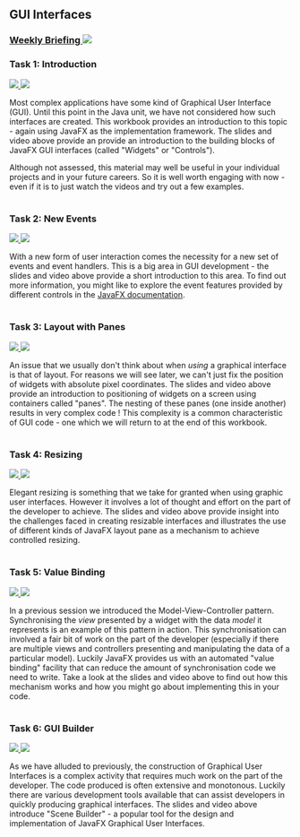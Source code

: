 ## GUI Interfaces
### <a href='https://web.microsoftstream.com/group/ae5b71e8-e396-438f-9f02-49f2682d64e6' target='_blank'> Weekly Briefing ![](../../resources/icons/briefing.png) </a>
### Task 1: Introduction
 <a href='01%20Introduction/slides/segment-1.pdf' target='_blank'> ![](../../resources/icons/slides.png) </a> <a href='01%20Introduction/video/segment-1.mp4' target='_blank'> ![](../../resources/icons/video.png) </a>

Most complex applications have some kind of Graphical User Interface (GUI).
Until this point in the Java unit, we have not considered how such interfaces are created.
This workbook provides an introduction to this topic - again using JavaFX as the implementation framework.
The slides and video above provide an provide an introduction to the building blocks of
JavaFX GUI interfaces (called "Widgets" or "Controls").

Although not assessed, this material may well be useful in your individual projects and in
your future careers. So it is well worth engaging with now - even if it is to just watch
the videos and try out a few examples.  


# 
### Task 2: New Events
 <a href='02%20New%20Events/slides/segment-1.pdf' target='_blank'> ![](../../resources/icons/slides.png) </a> <a href='02%20New%20Events/video/segment-1.mp4' target='_blank'> ![](../../resources/icons/video.png) </a>

With a new form of user interaction comes the necessity for a new set of events
and event handlers. This is a big area in GUI development - the slides and video
above provide a short introduction to this area. To find out more information,
you might like to explore the event features provided by different controls in the
<a href="https://docs.oracle.com/javafx/2/api/javafx/scene/control/package-summary.html"
target="_blank">JavaFX documentation</a>.  


# 
### Task 3: Layout with Panes
 <a href='03%20Layout%20with%20Panes/slides/segment-1.pdf' target='_blank'> ![](../../resources/icons/slides.png) </a> <a href='03%20Layout%20with%20Panes/video/segment-1.mp4' target='_blank'> ![](../../resources/icons/video.png) </a>

An issue that we usually don't think about when _using_ a graphical interface is that of layout.
For reasons we will see later, we can't just fix the position of widgets with absolute pixel coordinates.
The slides and video above provide an introduction to positioning of widgets on a screen using containers
called "panes". The nesting of these panes (one inside another) results in very complex code !
This complexity is a common characteristic of GUI code - one which we will return to at the end of this workbook.  


# 
### Task 4: Resizing
 <a href='04%20Resizing/slides/segment-1.pdf' target='_blank'> ![](../../resources/icons/slides.png) </a> <a href='04%20Resizing/video/segment-1.mp4' target='_blank'> ![](../../resources/icons/video.png) </a>

Elegant resizing is something that we take for granted when using graphic user interfaces.
However it involves a lot of thought and effort on the part of the developer to achieve.
The slides and video above provide insight into the challenges faced in creating resizable
interfaces and illustrates the use of different kinds of JavaFX layout pane as a mechanism
to achieve controlled resizing.   


# 
### Task 5: Value Binding
 <a href='05%20Value%20Binding/slides/segment-1.pdf' target='_blank'> ![](../../resources/icons/slides.png) </a> <a href='05%20Value%20Binding/video/segment-1.mp4' target='_blank'> ![](../../resources/icons/video.png) </a>

In a previous session we introduced the Model-View-Controller pattern.
Synchronising the _view_ presented by a widget with the data _model_ it represents
is an example of this pattern in action. This synchronisation can involved a fair bit
of work on the part of the developer (especially if there are multiple views and controllers
presenting and manipulating the data of a particular model).
Luckily JavaFX provides us with an automated "value binding" facility that can reduce the
amount of synchronisation code we need to write. Take a look at the slides and video above
to find out how this mechanism works and how you might go about implementing this in your code.  


# 
### Task 6: GUI Builder
 <a href='06%20GUI%20Builder/slides/segment-1.pdf' target='_blank'> ![](../../resources/icons/slides.png) </a> <a href='06%20GUI%20Builder/video/segment-1.mp4' target='_blank'> ![](../../resources/icons/video.png) </a>

As we have alluded to previously, the construction of Graphical User Interfaces
is a complex activity that requires much work on the part of the developer.
The code produced is often extensive and monotonous. Luckily there are various
development tools available that can assist developers in quickly producing
graphical interfaces. The slides and video above introduce "Scene Builder" - 
a popular tool for the design and implementation of JavaFX Graphical User Interfaces.  


# 

